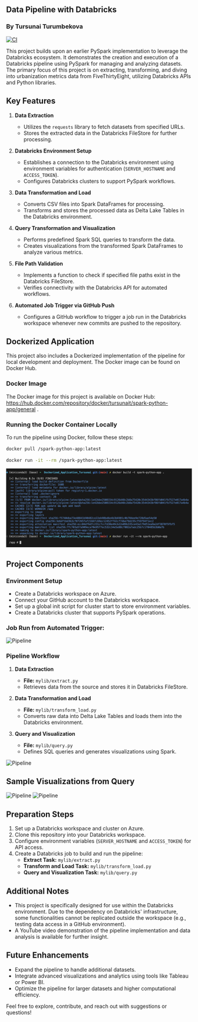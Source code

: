 ## Data Pipeline with Databricks
### By Tursunai Turumbekova
[![CI](https://github.com/nogibjj/Dockerized_Application_Tursunai/actions/workflows/cicd.yml/badge.svg)](https://github.com/nogibjj/Dockerized_Application_Tursunai/actions/workflows/cicd.yml)

This project builds upon an earlier PySpark implementation to leverage the Databricks ecosystem. It demonstrates the creation and execution of a Databricks pipeline using PySpark for managing and analyzing datasets. The primary focus of this project is on extracting, transforming, and diving into urbanization metrics data from FiveThirtyEight, utilizing Databricks APIs and Python libraries.

## Key Features

1. **Data Extraction**
   - Utilizes the `requests` library to fetch datasets from specified URLs.
   - Stores the extracted data in the Databricks FileStore for further processing.

2. **Databricks Environment Setup**
   - Establishes a connection to the Databricks environment using environment variables for authentication (`SERVER_HOSTNAME` and `ACCESS_TOKEN`).
   - Configures Databricks clusters to support PySpark workflows.

3. **Data Transformation and Load**
   - Converts CSV files into Spark DataFrames for processing.
   - Transforms and stores the processed data as Delta Lake Tables in the Databricks environment.

4. **Query Transformation and Visualization**
   - Performs predefined Spark SQL queries to transform the data.
   - Creates visualizations from the transformed Spark DataFrames to analyze various metrics.

5. **File Path Validation**
   - Implements a function to check if specified file paths exist in the Databricks FileStore.
   - Verifies connectivity with the Databricks API for automated workflows.

6. **Automated Job Trigger via GitHub Push**
   - Configures a GitHub workflow to trigger a job run in the Databricks workspace whenever new commits are pushed to the repository.

## Dockerized Application

This project also includes a Dockerized implementation of the pipeline for local development and deployment. The Docker image can be found on Docker Hub.

### Docker Image

The Docker image for this project is available on Docker Hub: https://hub.docker.com/repository/docker/tursunait/spark-python-app/general .

### Running the Docker Container Locally

To run the pipeline using Docker, follow these steps:

``` bash
docker pull /spark-python-app:latest
```    
```bash
docker run -it --rm /spark-python-app:latest
```
![Docker](img/docker.png)
## Project Components

### Environment Setup
- Create a Databricks workspace on Azure.
- Connect your GitHub account to the Databricks workspace.
- Set up a global init script for cluster start to store environment variables.
- Create a Databricks cluster that supports PySpark operations.
### Job Run from Automated Trigger:
![Pipeline](img/Runs.png)

### Pipeline Workflow
1. **Data Extraction**
   - **File:** `mylib/extract.py`
   - Retrieves data from the source and stores it in Databricks FileStore.

2. **Data Transformation and Load**
   - **File:** `mylib/transform_load.py`
   - Converts raw data into Delta Lake Tables and loads them into the Databricks environment.

3. **Query and Visualization**
   - **File:** `mylib/query.py`
   - Defines SQL queries and generates visualizations using Spark.

![Pipeline](img/ETL.png)

## Sample Visualizations from Query

![Pipeline](img/plot1.png)
![Pipeline](img/plot2.png)

## Preparation Steps

1. Set up a Databricks workspace and cluster on Azure.
2. Clone this repository into your Databricks workspace.
3. Configure environment variables (`SERVER_HOSTNAME` and `ACCESS_TOKEN`) for API access.
4. Create a Databricks job to build and run the pipeline:
   - **Extract Task:** `mylib/extract.py`
   - **Transform and Load Task:** `mylib/transform_load.py`
   - **Query and Visualization Task:** `mylib/query.py`

## Additional Notes

- This project is specifically designed for use within the Databricks environment. Due to the dependency on Databricks' infrastructure, some functionalities cannot be replicated outside the workspace (e.g., testing data access in a GitHub environment).
- A YouTube video demonstration of the pipeline implementation and data analysis is available for further insight.

## Future Enhancements

- Expand the pipeline to handle additional datasets.
- Integrate advanced visualizations and analytics using tools like Tableau or Power BI.
- Optimize the pipeline for larger datasets and higher computational efficiency.

Feel free to explore, contribute, and reach out with suggestions or questions!

